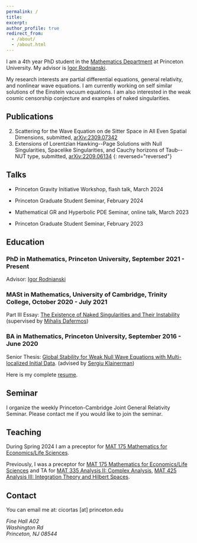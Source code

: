 ```yaml
---
permalink: /
title: 
excerpt:
author_profile: true
redirect_from: 
  - /about/
  - /about.html
---
```


I am a 4th year PhD student in the [Mathematics Department](https://www.math.princeton.edu/) at Princeton University. My advisor is [Igor Rodnianski](https://www.math.princeton.edu/people/igor-rodnianski).

My research interests are partial differential equations, general relativity, and nonlinear wave equations. I am currently working on self similar solutions of the Einstein vacuum equations. I am also interested in the weak cosmic censorship conjecture and examples of naked singularities.

## Publications

2. Scattering for the Wave Equation on de Sitter Space in All Even Spatial Dimensions, submitted, [arXiv:2309.07342](https://arxiv.org/abs/2309.07342)
1. Extensions of Lorentzian Hawking--Page Solutions with Null Singularities, Spacelike Singularities, and Cauchy horizons of Taub--NUT type, submitted, [arXiv:2209.06134](https://arxiv.org/abs/2209.06134)
{: reversed="reversed"}
 
## Talks

* Princeton Gravity Initiative Workshop, flash talk, March 2024

* Princeton Graduate Student Seminar, February 2024

* Mathematical GR and Hyperbolic PDE Seminar, online talk, March 2023

* Princeton Graduate Student Seminar, February 2023

## Education

### PhD in Mathematics, Princeton University, September 2021 - Present

Advisor: [Igor Rodnianski](https://www.math.princeton.edu/people/igor-rodnianski)

### MASt in Mathematics, University of Cambridge, Trinity College, October 2020 - July 2021

Part III Essay: [The Existence of Naked Singularities and Their Instability](https://serbancicortas.github.io/files/WCC.pdf) 
(supervised by [Mihalis Dafermos](https://web.math.princeton.edu/~dafermos/))

### BA in Mathematics, Princeton University, September 2016 - June 2020

Senior Thesis: [Global Stability for Weak Null Wave Equations with Multi-localized Initial Data](http://arks.princeton.edu/ark:/88435/dsp01xk81jp40j).
(advised by [Sergiu Klainerman](https://web.math.princeton.edu/~seri/homepage/))

Here is my complete [resume](https://serbancicortas.github.io/files/Resume_Updated.pdf).

## Seminar
I organize the weekly Princeton-Cambridge Joint General Relativity Seminar. Please contact me if you would like to join the seminar.

## Teaching
During Spring 2024 I am a preceptor for [MAT 175 Mathematics for Economics/Life Sciences](https://registrar.princeton.edu/course-offerings/course-details?term=1242&courseid=012060).

Previously, I was a preceptor for [MAT 175 Mathematics for Economics/Life Sciences](https://registrar.princeton.edu/course-offerings/course-details?term=1242&courseid=012060) and TA for [MAT 335 Analysis II: Complex Analysis](https://registrar.princeton.edu/course-offerings/course-details?term=1242&courseid=004194), [MAT 425 Analysis III: Integration Theory and Hilbert Spaces](https://registrar.princeton.edu/course-offerings/course-details?term=1234&courseid=008172).

## Contact

You can email me at: cicortas [at] princeton.edu

<address>
  Fine Hall A02<br /> Washington Rd<br /> Princeton, NJ 08544
</address>
